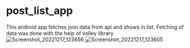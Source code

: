 # post_list_app
This android app fetches json data from api and shows in list.
Fetching of data was done with the help of volley library
![Screenshot_20221217_123656](https://user-images.githubusercontent.com/60472778/208230266-6dca3298-e527-4267-b24c-13415e9e64cc.png)
![Screenshot_20221217_123605](https://user-images.githubusercontent.com/60472778/208230268-7122c8af-b870-4816-9705-db76178b8e4a.png)
